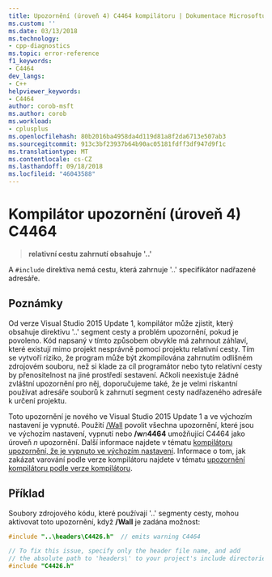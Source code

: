 ```yaml
---
title: Upozornění (úroveň 4) C4464 kompilátoru | Dokumentace Microsoftu
ms.custom: ''
ms.date: 03/13/2018
ms.technology:
- cpp-diagnostics
ms.topic: error-reference
f1_keywords:
- C4464
dev_langs:
- C++
helpviewer_keywords:
- C4464
author: corob-msft
ms.author: corob
ms.workload:
- cplusplus
ms.openlocfilehash: 80b2016ba4958da4d119d81a8f2da6713e507ab3
ms.sourcegitcommit: 913c3bf23937b64b90ac05181fdff3df947d9f1c
ms.translationtype: MT
ms.contentlocale: cs-CZ
ms.lasthandoff: 09/18/2018
ms.locfileid: "46043588"
---
```

# <a name="compiler-warning-level-4-c4464"></a>Kompilátor upozornění (úroveň 4) C4464

> **relativní cestu zahrnutí obsahuje '..'**

A `#include` direktiva nemá cestu, která zahrnuje '..' specifikátor nadřazené adresáře.

## <a name="remarks"></a>Poznámky

Od verze Visual Studio 2015 Update 1, kompilátor může zjistit, který obsahuje direktivu '..' segment cesty a problém upozornění, pokud je povoleno. Kód napsaný v tímto způsobem obvykle má zahrnout záhlaví, které existují mimo projekt nesprávně pomocí projektu relativní cesty. Tím se vytvoří riziko, že program může být zkompilována zahrnutím odlišném zdrojovém souboru, než si klade za cíl programátor nebo tyto relativní cesty by přenositelnost na jiné prostředí sestavení. Ačkoli neexistuje žádné zvláštní upozornění pro něj, doporučujeme také, že je velmi riskantní používat adresáře souborů k zahrnutí segment cesty nadřazeného adresáře k určení projektu.

Toto upozornění je nového ve Visual Studio 2015 Update 1 a ve výchozím nastavení je vypnuté. Použití [/Wall](../../build/reference/compiler-option-warning-level.md) povolit všechna upozornění, které jsou ve výchozím nastavení, vypnutí nebo __/w__*n*__4464__ umožňující C4464 jako úroveň *n* upozornění. Další informace najdete v tématu [kompilátoru upozornění, že je vypnuto ve výchozím nastavení](../../preprocessor/compiler-warnings-that-are-off-by-default.md). Informace o tom, jak zakázat varování podle verze kompilátoru najdete v tématu [upozornění kompilátoru podle verze kompilátoru](compiler-warnings-by-compiler-version.md).

## <a name="example"></a>Příklad

Soubory zdrojového kódu, které používají '..' segmenty cesty, mohou aktivovat toto upozornění, když **/Wall** je zadána možnost:

```cpp
#include "..\headers\C4426.h"  // emits warning C4464

// To fix this issue, specify only the header file name, and add
// the absolute path to 'headers\' to your project's include directories
#include "C4426.h"
```
